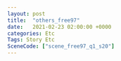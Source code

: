 ```yaml
---
layout: post
title:  "others_free97"
date:   2021-02-23 02:00:00 +0000
categories: Etc
Tags: Story Etc
SceneCode: ["scene_free97_q1_s20"]
---
```

